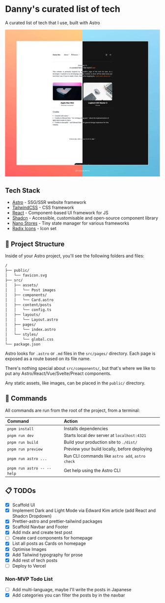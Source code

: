 # Danny's curated list of tech

A curated list of tech that I use, built with Astro

![website thumbnail](./docs/ponktoku-uses-thumb.jpg)

## Tech Stack

- [Astro](https://astro.build) - SSG/SSR website framework
- [TailwindCSS](https://tailwindui.com/) - CSS framework
- [React](https://react.dev/) - Component-based UI framework for JS
- [Shadcn](https://ui.shadcn.com/) - Accessible, customisable and open-source component library
- [Nano Stores](https://github.com/nanostores/nanostores) - Tiny state manager for various frameworks
- [Radix Icons](https://www.radix-ui.com/icons) - Icon set

## 🚀 Project Structure

Inside of your Astro project, you'll see the following folders and files:

```text
/
├── public/
│   └── favicon.svg
├── src/
│   ├── assets/
│   │   └── Post images
│   ├── components/
│   │   └── Card.astro
│   ├── content/posts
│   │   └── config.ts
│   ├── layouts/
│   │   └── Layout.astro
│   ├── pages/
│   │   └── index.astro
│   └── styles/
│       └── global.css
└── package.json
```

Astro looks for `.astro` or `.md` files in the `src/pages/` directory. Each page is exposed as a route based on its file name.

There's nothing special about `src/components/`, but that's where we like to put any Astro/React/Vue/Svelte/Preact components.

Any static assets, like images, can be placed in the `public/` directory.

## 🧞 Commands

All commands are run from the root of the project, from a terminal:

| Command                    | Action                                           |
| :------------------------- | :----------------------------------------------- |
| `pnpm install`             | Installs dependencies                            |
| `pnpm run dev`             | Starts local dev server at `localhost:4321`      |
| `pnpm run build`           | Build your production site to `./dist/`          |
| `pnpm run preview`         | Preview your build locally, before deploying     |
| `pnpm run astro ...`       | Run CLI commands like `astro add`, `astro check` |
| `pnpm run astro -- --help` | Get help using the Astro CLI                     |

## 📋 TODOs

- [x] Scaffold UI
- [x] Implement Dark and Light Mode via Edward Kim article (add React and Shadcn Dropdown)
- [x] Prettier-astro and prettier-tailwind packages
- [x] Scaffold Navbar and Footer
- [x] Add mdx and create test post
- [ ] Create card components for homepage
- [x] List all posts as Cards on homepage
- [x] Optimise Images
- [x] Add Tailwind typography for prose
- [x] Add rest of tech posts
- [ ] Deploy to Vercel

### Non-MVP Todo List

- [ ] Add multi-language, maybe I'll write the posts in Japanese
- [x] Add categories you can filter the posts by in the navbar
